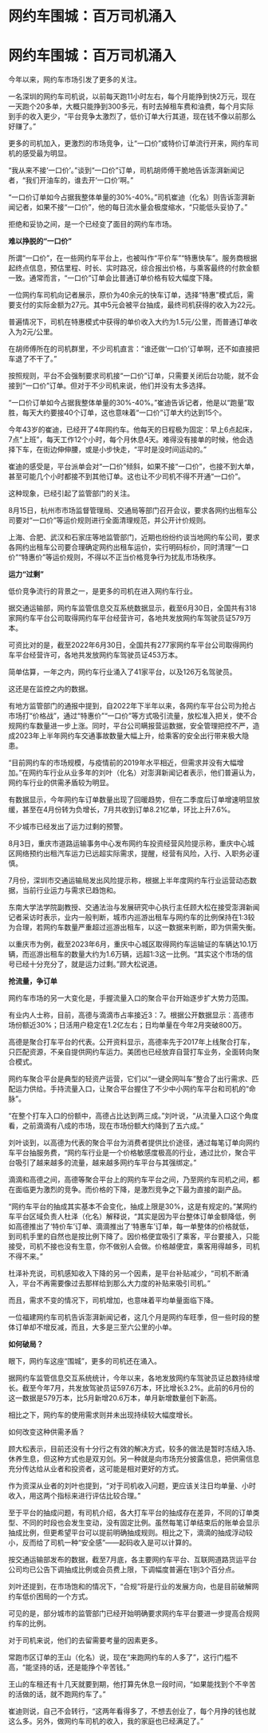# 网约车围城：百万司机涌入

# 网约车围城：百万司机涌入

今年以来，网约车市场引发了更多的关注。

一名深圳的网约车司机说，以前每天跑11小时左右，每个月能挣到快2万元，现在一天跑个20多单，大概只能挣到300多元，有时去掉租车费和油费，每个月实际到手的收入更少，“平台竞争太激烈了，低价订单大行其道，现在钱不像以前那么好赚了。”

更多的司机加入，更激烈的市场竞争，让“一口价”或特价订单流行开来，网约车司机的感受最为明显。

“我从来不接‘一口价’。”谈到“一口价”订单，司机胡师傅干脆地告诉澎湃新闻记者，“我们开油车的，谁去开‘一口价’啊。”

“一口价订单如今占据我整体单量的30%-40%。”司机崔迪（化名）则告诉澎湃新闻记者，如果不接“一口价”，他的每日流水量会极度缩水，“只能低头妥协了。”

拒绝和妥协之间，是一个已经变了面目的网约车市场。

**难以挣脱的“一口价”**

所谓“一口价”，在一些网约车平台上，也被叫作“平价车”“特惠快车”。服务商根据起终点信息，预估里程、时长、实时路况，综合报出价格，与乘客最终的付款金额一致。通常而言，“一口价”订单会比普通订单价格有较大幅度下降。

一位网约车司机向记者展示，原价为40余元的快车订单，选择“特惠”模式后，需要支付的实际金额为27元。其中5元会被平台抽成，最终司机获得的收入为22元。

普遍情况下，司机在特惠模式中获得的单价收入大约为1.5元/公里，而普通订单收入为2元/公里。

在胡师傅所在的司机群里，不少司机直言：“谁还做‘一口价’订单啊，还不如直接把车退了不干了。”

按照规则，平台不会强制要求司机接“一口价”订单，只需要关闭后台功能，就不会接到“一口价”订单。但对于不少司机来说，他们并没有太多选择。

“一口价订单如今占据我整体单量的30%-40%。”崔迪告诉记者，他是以“跑量”取胜，每天大约要接40个订单，这也意味着“一口价”订单大约达到15个。

今年43岁的崔迪，已经开了4年网约车。他每天的日程极为固定：早上6点起床，7点“上班”，每天工作12个小时，每个月休息4天。难得没有接单的时候，他会选择下车，在街边伸伸腰，或是小步快走，“平时是没时间运动的。”

崔迪的感受是，平台派单会对“一口价”倾斜，如果不接“一口价”，也接不到大单，甚至可能几个小时都接不到其他订单。这也让不少司机不得不开通“一口价”。

这种现象，已经引起了监管部门的关注。

8月15日，杭州市市场监督管理局、交通局等部门召开会议，要求各网约出租车公司要对“一口价”等运价规则进行全面清理规范，并公开计价规则。

上海、合肥、武汉和石家庄等地监管部门，近期也纷纷约谈当地网约车公司，要求各网约出租车公司要合理确定网约出租车运价，实行明码标价，同时清理“一口价”“特惠价”等运价规则，不得以不正当价格竞争行为扰乱市场秩序。

**运力“过剩”**

低价竞争流行的背景之一，是更多的司机在进入网约车行业。

据交通运输部，网约车监管信息交互系统数据显示，截至6月30日，全国共有318家网约车平台公司取得网约车平台经营许可，各地共发放网约车驾驶员证579万本。

可资比对的是，截至2022年6月30日，全国共有277家网约车平台公司取得网约车平台经营许可，各地共发放网约车驾驶员证453万本。

简单估算，一年之内，网约车行业涌入了41家平台，以及126万名驾驶员。

这还是在监控之内的数据。

有地方监管部门的通报中提到，自2022年下半年以来，各网约车平台公司为抢占市场打“价格战”，通过“特惠价”“一口价”等方式吸引流量，放松准入把关，使不合规网约车数量进一步上涨。同时，平台公司瞒报营运数据，安全管理把控不严，造成2023年上半年网约车交通事故数量大幅上升，给乘客的安全出行带来极大隐患。

“目前网约车的市场规模，与疫情前的2019年水平相近，但需求并没有大幅增加。”在网约车行业从业多年的刘叶（化名）对澎湃新闻记者表示，他们普遍认为，网约车行业的供需矛盾较为明显。

有数据显示，今年网约车订单数量出现了回暖趋势，但在二季度后订单增速明显放缓，甚至在4月份转为负增长，7月共收到订单8.21亿单，环比上升7.6%。

不少城市已经发出了运力过剩的预警。

8月3日，重庆市道路运输事务中心发布网约车投资经营风险提示称，重庆中心城区网络预约出租汽车运力已远超实际需求，提醒，经营有风险，入行、入职务必谨慎。

7月份，深圳市交通运输局发出风险提示称，根据上半年度网约车行业运营动态数据，当前行业运力与需求已趋饱和。

东南大学法学院副教授、交通法治与发展研究中心执行主任顾大松在接受澎湃新闻记者采访时表示，业内一般判断，城市内巡游出租车与网约车的比例保持在1:3较为合理，若网约车数量严重超过巡游出租车，以这一数据来判断，即为供需失衡。

以重庆市为例，截至2023年6月，重庆中心城区取得网约车运输证的车辆达10.1万辆，而巡游出租车的数量大约为1.6万辆，远超1:3这一比例。“其实这个市场的信号已经十分充分了，就是运力过剩。”顾大松说道。

**抢流量，争订单**

网约车市场的另一大变化是，手握流量入口的聚合平台开始逐步扩大势力范围。

有业内人士称，目前，高德与滴滴市占率接近3：7。根据公开数据显示：高德市场份额近30%；日活用户稳定在1.2亿左右；日均单量在今年2月突破800万。

高德是聚合打车平台的代表。公开资料显示，高德率先于2017年上线聚合打车，只匹配资源，不亲自提供网约车运力。美团也已经放弃自营打车业务，全面转向聚合模式。

网约车聚合平台是典型的轻资产运营，它们以“一键全网叫车”整合了出行需求、匹配运力供给。手持流量入口，让聚合平台握住了不少中小网约车平台和司机的“命脉”。

“在整个打车入口的份额中，高德占比达到两三成。”刘叶说，“从流量入口这个角度看，之前滴滴有八成的市场，现在市场份额大约降到了五六成。”

刘叶谈到，以高德为代表的聚合平台为消费者提供比价途径，通过每笔订单向网约车平台抽服务费，“网约车行业是一个价格敏感度极高的行业，通过比价，聚合平台吸引了越来越多的流量，越来越多网约车平台与其强绑定。”

滴滴和高德之间，高德等聚合平台上的网约车平台之间，乃至网约车司机之间，都在面临更为激烈的竞争。而价格的下降，是激烈竞争之下最为直接的副产品。

“网约车平台的抽成其实基本不会变化，抽成上限是30%，这是有规定的。”某网约车平台区域负责人杜泽（化名）解释说，“其实是因为平台整体订单金额降低，例如高德推出了‘特价车’订单、滴滴推出了‘特惠车’订单，每一单整体的价格就低，到司机手里的自然也是按比例下降了。因价格便宜吸引了乘客，平台要接入，只能接受，司机不接也没有生意，你不做别人会做。价格越便宜，乘客用得越多，司机不得不来。”

杜泽补充说，司机感知收入下降的另一个因素，是平台补贴减少，“司机不断涌入，平台不再需要像过去那样给到那么大力度的补贴来吸引司机。”

而且，需求不变的情况下，司机增加，也意味着平均单量面临下降。

一位福建网约车司机告诉澎湃新闻记者，这几个月是网约车旺季，但一些时段的整体订单却不增反减，而且，大多是三至六公里的小单。

**如何破局？**

眼下，网约车这座“围城”，更多的司机还在涌入。

据网约车监管信息交互系统统计，今年以来，各地发放网约车驾驶员证总数持续增长。截至今年7月，共发放驾驶员证597.6万本，环比增长3.2%。此前的6月份的这一数据是579万本，比5月新增20.6万本，单月新增数量创下新高。

相比之下，网约车的使用需求则并未出现持续较大幅度增长。

如何改变这种供需矛盾？

顾大松表示，目前还没有十分行之有效的解决方式，较多的做法是暂时冻结入场、休养生息，但这种方式也是双刃剑。另一种就是向市场充分披露信息，把供需信息充分传达给从业者和投资者，这可能是相对更好的方式。

作为资深从业者的刘叶也提到，“对于司机收入问题，更应该关注日均单量、小时收入，用这两个指标来进行评估比较合理。”

至于平台的抽成问题，有司机介绍，各大打车平台的抽成存在差异，不同的订单类型、不同的时段也会发生变动，没有固定比例。虽然每笔订单结束后的账单会显示抽成比例，但更希望平台可以提前明确抽成规则。相比之下，滴滴的抽成浮动较小，反而给了司机一种“安全感”——起码收入是可以计算的。

按交通运输部发布的数据，截至7月底，各主要网约车平台、互联网道路货运平台公司均已公告下调抽成比例或会员费上限，下调幅度普遍在1到3个百分点。

刘叶还提到，在市场饱和的情况下，“合规”将是行业的发展方向，也是目前破解网约车低价困局的一个方式。

可见的是，部分城市的监管部门已经开始明确要求网约车平台要进一步提高合规网约车的比例。

对于司机来说，他们的去留需要考量的因素更多。

常跑市区订单的王山（化名）说，现在“来跑网约车的人多了”，这行门槛不高，“能坚持的话，还是能挣个辛苦钱。”

王山的车租还有十几天就要到期，他打算先休息一段时间，“如果能找到个不辛苦的活做的话，就不跑网约车了。”

崔迪则说，自己不会转行，“这两年看得多了，不想去创业了，每个月挣的钱也就这么多。另外，做网约车司机的收入，我的家庭也已经满足了。”

